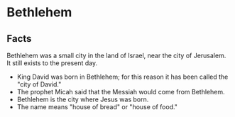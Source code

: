 # Bethlehem

## Facts

Bethlehem was a small city in the land of Israel, near the city of Jerusalem. It still exists to the present day.

* King David was born in Bethlehem; for this reason it has been called the "city of David."
* The prophet Micah said that the Messiah would come from Bethlehem.
* Bethlehem is the city where Jesus was born.
* The name means "house of bread" or "house of food."